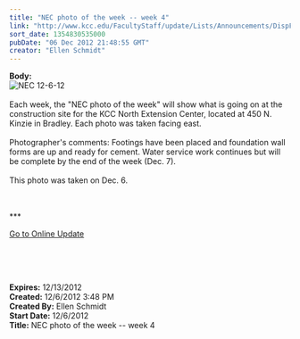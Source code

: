 ```yaml
---
title: "NEC photo of the week -- week 4"
link: "http://www.kcc.edu/FacultyStaff/update/Lists/Announcements/DispForm.aspx?ID=928"
sort_date: 1354830535000
pubDate: "06 Dec 2012 21:48:55 GMT"
creator: "Ellen Schmidt"
---
```


<div><b>Body:</b> <div class="ExternalClass70411D97E67B4DD1AF48C50AE603126C"><div><img alt="NEC 12-6-12" src="/SiteCollectionImages/NEC-12-6-12.jpg" /></div>
<div> </div>
<div>Each week, the &quot;NEC photo of the week&quot; will show what is going on at the construction site for the KCC North Extension Center, located at 450 N. Kinzie in Bradley. Each photo was taken facing east.</div>
<div> </div>
<div>Photographer's comments: Footings have been placed and foundation wall forms are up and ready for cement. Water service work continues but will be complete by the end of the week (Dec. 7).   <br /><br />This photo was taken on Dec. 6.</div>
<div> </div>
<div>
<div>
<div>
<div>
<div> </div>
<div>
<p>***</p>
<p><a href="/FacultyStaff/update/Pages/dailyupdate.aspx">Go to Online Update</a></p>
<p> </p></div></div></div></div></div>
<div><br /> </div></div></div>
<div><b>Expires:</b> 12/13/2012</div>
<div><b>Created:</b> 12/6/2012 3:48 PM</div>
<div><b>Created By:</b> Ellen Schmidt</div>
<div><b>Start Date:</b> 12/6/2012</div>
<div><b>Title:</b> NEC photo of the week -- week 4</div>
